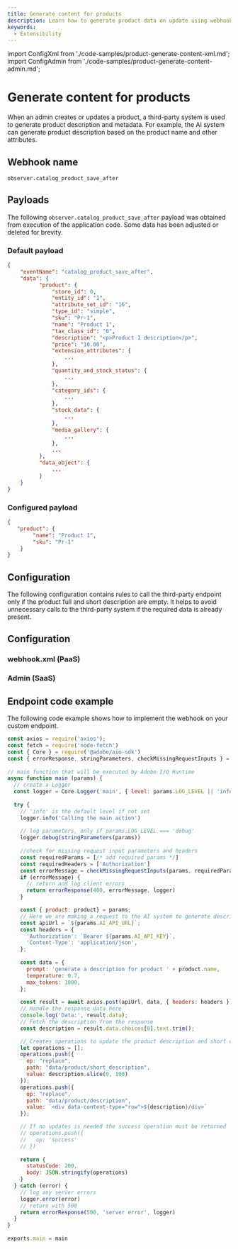 ```yaml
---
title: Generate content for products
description: Learn how to generate product data on update using webhooks in Adobe Commerce.
keywords:
  - Extensibility
---
```


import ConfigXml from './code-samples/product-generate-content-xml.md';
import ConfigAdmin from './code-samples/product-generate-content-admin.md';

# Generate content for products

When an admin creates or updates a product, a third-party system is used to generate product description and metadata. For example, the AI system can generate product description based on the product name and other attributes.

## Webhook name

`observer.catalog_product_save_after`

## Payloads

The following `observer.catalog_product_save_after` payload was obtained from execution of the application code. Some data has been adjusted or deleted for brevity.

<CodeBlock slots="heading, code" repeat="2" languages="JSON, JSON" />

### Default payload

```json
{
    "eventName": "catalog_product_save_after",
    "data": {
          "product": {
              "store_id": 0,
              "entity_id": "1",
              "attribute_set_id": "16",
              "type_id": "simple",
              "sku": "Pr-1",
              "name": "Product 1",
              "tax_class_id": "0",
              "description": "<p>Product 1 description</p>",
              "price": "10.00",
              "extension_attributes": {
                  ...
              },
              "quantity_and_stock_status": {
                  ...
              },
              "category_ids": {
                  ...
              },
              "stock_data": {
                  ...
              },
              "media_gallery": {
                  ...
              },
              ...
          },
          "data_object": {
              ...
          }
    }
}
```

### Configured payload

```json
{
   "product": {
        "name": "Product 1",
        "sku": "Pr-1"
    }
}
```

## Configuration

The following configuration contains rules to call the third-party endpoint only if the product full and short description are empty. It helps to avoid unnecessary calls to the third-party system if the required data is already present.

## Configuration

<TabsBlock orientation="horizontal" slots="heading, content" theme="light" repeat="2" />

### webhook.xml (PaaS)

<ConfigXml/>

### Admin (SaaS)

<ConfigAdmin/>

## Endpoint code example

The following code example shows how to implement the webhook on your custom endpoint.

```js
const axios = require('axios');
const fetch = require('node-fetch')
const { Core } = require('@adobe/aio-sdk')
const { errorResponse, stringParameters, checkMissingRequestInputs } = require('../utils')
 
// main function that will be executed by Adobe I/O Runtime
async function main (params) {
  // create a Logger
  const logger = Core.Logger('main', { level: params.LOG_LEVEL || 'info' })
 
  try {
    // 'info' is the default level if not set
    logger.info('Calling the main action')
 
    // log parameters, only if params.LOG_LEVEL === 'debug'
    logger.debug(stringParameters(params))
 
    //check for missing request input parameters and headers
    const requiredParams = [/* add required params */]
    const requiredHeaders = ['Authorization']
    const errorMessage = checkMissingRequestInputs(params, requiredParams, requiredHeaders)
    if (errorMessage) {
      // return and log client errors
      return errorResponse(400, errorMessage, logger)
    }

    const { product: product} = params;
    // Here we are making a request to the AI system to generate description for the provided product
    const apiUrl = `${params.AI_API_URL}`;
    const headers = {
      'Authorization': `Bearer ${params.AI_API_KEY}`,
      'Content-Type': 'application/json',
    };
    
    const data = {
      prompt: 'generate a description for product ' + product.name,
      temperature: 0.7,
      max_tokens: 1000,
    };
    
    const result = await axios.post(apiUrl, data, { headers: headers });
    // Handle the response data here
    console.log('Data:', result.data);
    // Fetch the description from the response
    const description = result.data.choices[0].text.trim();

    // Creates operations to update the product description and short description
    let operations = [];
    operations.push({
      op: "replace",
      path: "data/product/short_description",
      value: description.slice(0, 100)
    });
    operations.push({
      op: "replace",
      path: "data/product/description",
      value: `<div data-content-type="row">${description}/div>`
    });

    // If no updates is needed the success operation must be returned
    // operations.push({
    //   op: 'success'
    // })  
    
    return {
      statusCode: 200,
      body: JSON.stringify(operations)
    }
  } catch (error) {
    // log any server errors
    logger.error(error)
    // return with 500
    return errorResponse(500, 'server error', logger)
  }
}
 
exports.main = main
```
